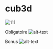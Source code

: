 # cub3d
![111](https://i.imgur.com/43K0vkv.png)

Obligatoire
![alt-text](https://i.imgur.com/3Wlxako.png)

Bonus
![alt-text](https://i.imgur.com/lahb0ny.png)
